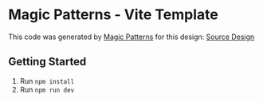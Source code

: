 # Magic Patterns - Vite Template

This code was generated by [Magic Patterns](https://magicpatterns.com) for this design: [Source Design](https://www.magicpatterns.com/c/qgrazum3vj8r3kyrsmjmpp)

## Getting Started

1. Run `npm install`
2. Run `npm run dev`
